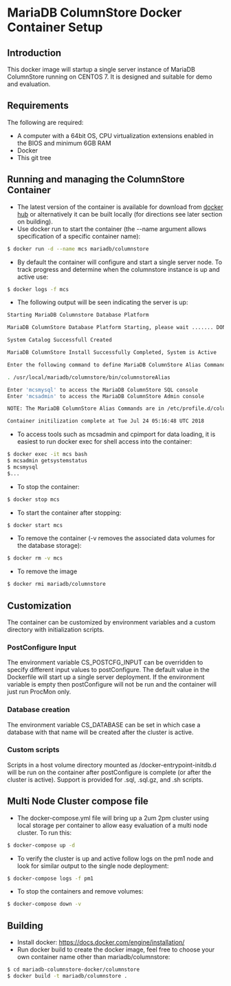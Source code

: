 # MariaDB ColumnStore Docker Container Setup

## Introduction
This docker image will startup a single server instance of MariaDB ColumnStore running on CENTOS 7. It is designed and suitable for demo and evaluation.

## Requirements
The following are required:
- A computer with a 64bit OS, CPU virtualization extensions enabled in the BIOS and minimum 6GB RAM
- Docker
- This git tree


## Running and managing the ColumnStore Container
- The latest version of the container is available for download from [docker hub](https://hub.docker.com/r/mariadb/columnstore/) or alternatively it can be built locally (for directions see later section on building).
- Use docker run to start the container (the --name argument allows specification of a specific container name):

```sh
$ docker run -d --name mcs mariadb/columnstore
```
- By default the container will configure and start a single server node. To track progress and determine when the columnstore instance is up and active use:

```sh
$ docker logs -f mcs
```

- The following output will be seen indicating the server is up:

```sh
Starting MariaDB Columnstore Database Platform

MariaDB ColumnStore Database Platform Starting, please wait ....... DONE

System Catalog Successfull Created

MariaDB ColumnStore Install Successfully Completed, System is Active

Enter the following command to define MariaDB ColumnStore Alias Commands

. /usr/local/mariadb/columnstore/bin/columnstoreAlias

Enter 'mcsmysql' to access the MariaDB ColumnStore SQL console
Enter 'mcsadmin' to access the MariaDB ColumnStore Admin console

NOTE: The MariaDB ColumnStore Alias Commands are in /etc/profile.d/columnstoreAlias.sh

Container initilization complete at Tue Jul 24 05:16:48 UTC 2018
```

- To access tools such as mcsadmin and cpimport for data loading, it is easiest to run docker exec for shell access into the container:

```sh
$ docker exec -it mcs bash
$ mcsadmin getsystemstatus
$ mcsmysql
$...
```
- To stop the container:

```sh
$ docker stop mcs
```
- To start the container after stopping:

```sh
$ docker start mcs
```
- To remove the container (-v removes the associated data volumes for the database storage):

```sh
$ docker rm -v mcs
```
- To remove the image

```sh
$ docker rmi mariadb/columnstore
```
## Customization
The container can be customized by environment variables and a custom directory with initialization scripts.

### PostConfigure Input
The environment variable CS_POSTCFG_INPUT can be overridden to specify different input values to postConfigure. The default value in the Dockerfile will start up a single server deployment. If the environment variable is empty then postConfigure will not be run and the container will just run ProcMon only.

### Database creation
The environment variable CS_DATABASE can be set in which case a database with that name will be created after the cluster is active.

### Custom scripts
Scripts in a host volume directory mounted as /docker-entrypoint-initdb.d will be run on the container after postConfigure is complete (or after the cluster is active). Support is provided for .sql, .sql.gz, and .sh scripts.

## Multi Node Cluster compose file
- The docker-compose.yml file will bring up a 2um 2pm cluster using local storage
per container to allow easy evaluation of a multi node cluster. To run this:

```sh
$ docker-compose up -d
```

- To verify the cluster is up and active follow logs on the pm1 node and look for
similar output to the single node deployment:

```sh
$ docker-compose logs -f pm1
```

- To stop the containers and remove volumes:

```sh
$ docker-compose down -v
```


## Building
- Install docker: https://docs.docker.com/engine/installation/
- Run docker build to create the docker image, feel free to choose your own container name other than mariadb/columnstore:

```sh
$ cd mariadb-columnstore-docker/columnstore
$ docker build -t mariadb/columnstore .
```
